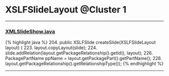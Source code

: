 # XSLFSlideLayout @Cluster 1

***

### [XMLSlideShow.java](https://searchcode.com/codesearch/view/97406883/)
{% highlight java %}
204. public XSLFSlide createSlide(XSLFSlideLayout layout) {
223.     layout.copyLayout(slide);
224.     slide.addRelation(layout.getPackageRelationship().getId(), layout);
226.     PackagePartName ppName = layout.getPackagePart().getPartName();
228.             layout.getPackageRelationship().getRelationshipType());
{% endhighlight %}

***

